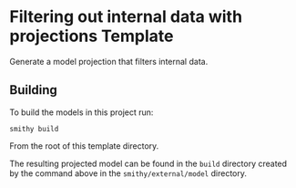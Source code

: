# Filtering out internal data with projections Template
Generate a model projection that filters internal data. 

## Building 
To build the models in this project run:
```
smithy build
```
From the root of this template directory.

The resulting projected model can be found in the `build` directory
created by the command above in the `smithy/external/model` directory.
